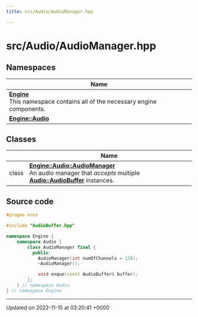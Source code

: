 ```yaml
---
title: src/Audio/AudioManager.hpp

---
```


# src/Audio/AudioManager.hpp



## Namespaces

| Name           |
| -------------- |
| **[Engine](/namespaces/namespaceEngine.md)** <br>This namespace contains all of the necessary engine components.  |
| **[Engine::Audio](/namespaces/namespaceEngine_1_1Audio.md)**  |

## Classes

|                | Name           |
| -------------- | -------------- |
| class | **[Engine::Audio::AudioManager](/classes/classEngine_1_1Audio_1_1AudioManager.md)** <br>An audio manager that _accepts_ multiple **[Audio::AudioBuffer](/classes/classEngine_1_1Audio_1_1AudioBuffer.md)** instances.  |




## Source code

```cpp
#pragma once

#include "AudioBuffer.hpp"

namespace Engine {
    namespace Audio {
        class AudioManager final {
          public:
            AudioManager(int numOfChannels = 128);
            ~AudioManager();

            void enque(const AudioBuffer& buffer);
        };
    } // namespace Audio
} // namespace Engine
```


-------------------------------

Updated on 2022-11-15 at 03:20:41 +0000
